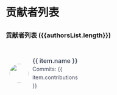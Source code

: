 # 贡献者列表

<div class="project-contributors__container">
  <h3 class="header">贡献者列表 ({{authorsList.length}})</h3>
  <div class="grid">
    <div class="user-list-item" v-for="(item, index) in authorsList" :key="index">
      <span class="flex-shrink-0"><img class="avatar" src="/logo.png"></span>
      <div class="content">
        <span class="username">{{ item.name }}</span>
        <span class="sub-info">Commits: {{ item.contributions }}</span>
      </div>
    </div>
  </div>
</div>

<script>
import { ref, onMounted } from 'vue';
 
export default {
  setup() {
    const authorsList = ref([]);
 
    const fetchData = async () => {
      try {
        const response = await fetch('https://gitee.com/api/v5/repos/dromara/warm-flow/contributors?type=authors');
        authorsList.value = await response.json();
      } catch (error) {
        console.error('Error fetching data:', error);
      }
    };
 
    onMounted(fetchData);
 
    return {
      authorsList,
    };
  },
};
</script>

<style>
.header {
  margin: calc(2rem - 0.165em) 0em 1rem;
}
.user-list-item {
  display: inline-flex;
  align-items: center;
  margin: 15px 0;
  padding: 14px 0 14px 10px;
  width: 178px;
  .avatar {
    height: 50px;
    margin-right: 10px;
    border-radius: 50%;
  }
  .content {
    line-height: 22px;
    .username,
    .sub-info {
      display: block;
      color: #40485b;
      font-size: 14px;
      font-weight: 400;
    }
    .username {
      font-weight: 600;
      font-size: 16px;
    }
  }
}
</style>

